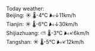 Today weather:  
Beijing: ☀️   🌡️-4°C 🌬️↓11km/h  
Tianjin: ☀️   🌡️-6°C 🌬️↓30km/h  
Shijiazhuang: ⛅️  🌡️-3°C 🌬️↙6km/h  
Tangshan: ☀️   🌡️-5°C 🌬️↙12km/h  
